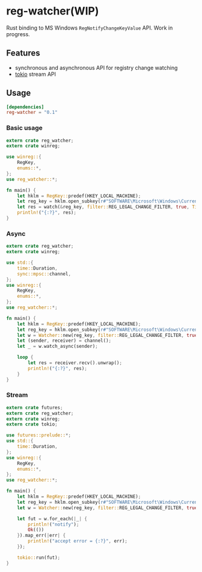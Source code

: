 # reg-watcher(WIP)

Rust binding to MS Windows `RegNotifyChangeKeyValue` API. Work in progress.

## Features

* synchronous and asynchronous API for registry change watching
* [tokio](https://tokio.rs/) stream API

## Usage

```toml
[dependencies]
reg-watcher = "0.1"
```

### Basic usage

```rust
extern crate reg_watcher;
extern crate winreg;

use winreg::{
    RegKey,
    enums::*,
};
use reg_watcher::*;

fn main() {
    let hklm = RegKey::predef(HKEY_LOCAL_MACHINE);
    let reg_key = hklm.open_subkey(r#"SOFTWARE\Microsoft\Windows\CurrentVersion\Uninstall"#).unwrap();
    let res = watch(&reg_key, filter::REG_LEGAL_CHANGE_FILTER, true, Timeout::Milli(60 * 1000)).unwrap();
    println!("{:?}", res);
}

```

### Async

```rust
extern crate reg_watcher;
extern crate winreg;

use std::{
    time::Duration,
    sync::mpsc::channel,
};
use winreg::{
    RegKey,
    enums::*,
};
use reg_watcher::*;

fn main() {
    let hklm = RegKey::predef(HKEY_LOCAL_MACHINE);
    let reg_key = hklm.open_subkey(r#"SOFTWARE\Microsoft\Windows\CurrentVersion\Uninstall"#).unwrap();
    let w = Watcher::new(reg_key, filter::REG_LEGAL_CHANGE_FILTER, true, Duration::from_secs(1));
    let (sender, receiver) = channel();
    let _ = w.watch_async(sender);

    loop {
        let res = receiver.recv().unwrap();
        println!("{:?}", res);
    }
}

```

### Stream

```rust
extern crate futures;
extern crate reg_watcher;
extern crate winreg;
extern crate tokio;

use futures::prelude::*;
use std::{
    time::Duration,
};
use winreg::{
    RegKey,
    enums::*,
};
use reg_watcher::*;

fn main() {
    let hklm = RegKey::predef(HKEY_LOCAL_MACHINE);
    let reg_key = hklm.open_subkey(r#"SOFTWARE\Microsoft\Windows\CurrentVersion\Uninstall"#).unwrap();
    let w = Watcher::new(reg_key, filter::REG_LEGAL_CHANGE_FILTER, true, Duration::from_secs(1));

    let fut = w.for_each(|_| {
        println!("notify");
        Ok(())
    }).map_err(|err| {
        println!("accept error = {:?}", err);
    });

    tokio::run(fut);
}

```